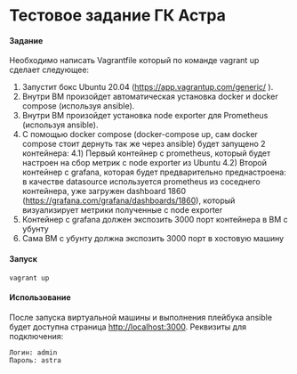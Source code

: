 # Тестовое задание ГК Астра
####  Задание
Необходимо написать Vagrantfile который по команде vagrant up сделает следующее:
1) Запустит бокс Ubuntu 20.04 (https://app.vagrantup.com/generic/ ).
2) Внутри ВМ произойдет автоматическая установка docker и docker compose (используя ansible).
3) Внутри ВМ произойдет установка node exporter для Prometheus (используя ansible).
4) С помощью docker compose (docker-compose up, сам docker compose стоит дернуть так же через ansible) будет запущено 2 контейнера:
   4.1) Первый контейнер с prometheus, который будет настроен на сбор метрик с node exporter из Ubuntu
   4.2) Второй контейнер с grafana, которая будет предварительно преднастроена: в качестве datasource используется prometheus из соседнего контейнера, уже загружен dashboard 1860 (https://grafana.com/grafana/dashboards/1860), который визуализирует метрики полученные с node exporter
5) Контейнер с grafana должен экспозить 3000 порт контейнера в ВМ с убунту
6) Сама ВМ с убунту должна экспозить 3000 порт в хостовую машину
####  Запуск
```
vagrant up
```
####  Использование
После запуска виртуальной машины и выполнения плейбука ansible будет доступна страница [http://localhost:3000](http://localhost:3000). Реквизиты для подключения:  
```
Логин: admin  
Пароль: astra
```